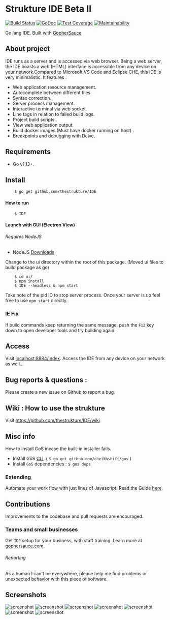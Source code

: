 # Strukture IDE Beta II
[![Build Status](https://travis-ci.org/thestrukture/IDE.svg?branch=master)](https://travis-ci.org/thestrukture/IDE)
[![GoDoc](https://godoc.org/github.com/thestrukture/IDE/api?status.svg)](https://godoc.org/github.com/thestrukture/IDE/api)
[![Test Coverage](https://api.codeclimate.com/v1/badges/d46b0bfb51e827632710/test_coverage)](https://codeclimate.com/github/thestrukture/IDE/test_coverage)
[![Maintainability](https://api.codeclimate.com/v1/badges/d46b0bfb51e827632710/maintainability)](https://codeclimate.com/github/thestrukture/IDE/maintainability)

Go lang IDE. Built with [GopherSauce](http://gophersauce.com)

## About project
IDE runs as a server and is accessed via web browser. Being a web server, the IDE boasts a web (HTML) interface is accessible from any device on your network.Compared to Microsoft VS Code and Eclipse CHE, this IDE is very minimalistic. It features :
- Web application resource management.
- Autocomplete between different files.
- Syntax correction.
- Server process management.
- Interactive terminal via web socket.
- Line tags in relation to failed build logs.
- Project build scripts.
- View web application output.
- Build docker images (Must have docker running on host) . 
- Breakpoints and debugging with Delve.

## Requirements
- Go v1.13+.


## Install

		$ go get github.com/thestrukture/IDE

#### How to run

		$ IDE

#### Launch with GUI (Electron View)

###### Requires NodeJS
- NodeJS [Downloads](https://nodejs.org/en/download/)

Change to the ui directory within the root of this package. (Moved ui files to build package as go)

		$ cd ui/
		$ npm install
		$ IDE --headless & npm start

Take note of the pid ID to stop server process. Once your server is up feel free to use `npm start` directly.

### IE Fix
If build commands keep returning the same message, push the `F12` key down to open developer tools and try building again.
	
## Access

Visit [localhost:8884/index](http://localhost:8884/index). Access the IDE from any device on your network as well...

## Bug reports & questions :
Please create a new issue on Github to report a bug.

## Wiki : How to use the strukture

Visit https://github.com/thestrukture/IDE/wiki

## Misc info
How to install GoS incase the built-in installer fails.

- Install GoS [CLI](http://gophersauce.com). ( `$ go get github.com/cheikhshift/gos` )
- Install `GoS` dependencies : `$ gos deps`

### Extending
Automate your work flow with just lines of Javascript. Read the Guide [here](https://github.com/thestrukture/SpringMenu). 

## Contributions
Improvements to the codebase and pull requests are encouraged.

### Teams and small businesses
Get `IDE` setup for your business, with staff training. Learn more at [gophersauce.com](https://gophersauce.com).

###### Reporting
As a human I can't be everywhere, please help me find problems or unexpected behavior with this piece of software.

## Screenshots

![screenshot](tests/5500.png)
![screenshot](tests/5501.png)
![screenshot](tests/1newsc.png)
![screenshot](tests/2newsc.png)
![screenshot](tests/3newsc.png)
![screenshot](tests/4newsc.png)
![screenshot](tests/5newsc.png)
